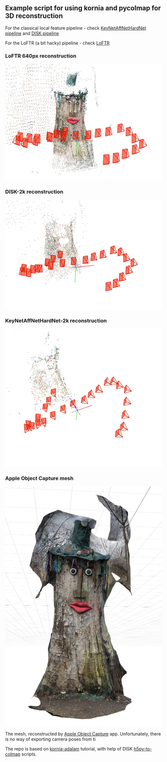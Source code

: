 ## Example script for using kornia and pycolmap for 3D reconstruction

For the classical local feature pipeline - check [KeyNetAffNetHardNet pipeline](keynetaffnet-adalam-pycolmap-3dreconstruction.ipynb) and [DISK pipeline](DISK-adalam-pycolmap-3dreconstruction.ipynb)

For the LoFTR (a bit hacky) pipeline - check [LoFTR](loftr-pycolmap-3dreconstruction.ipynb)

### LoFTR 640px reconstruction

![LoFTR-reconstruction](assets/loftr_wooden_lady.png)


### DISK-2k reconstruction

![DISK-reconstruction](assets/disk_wooden_lady.png)


### KeyNetAffNetHardNet-2k reconstruction

![KeyNetAffNetHardNet-reconstruction](assets/keynet_affnet_wooden_lady.png)


### Apple Object Capture mesh


![Apple Object Capture](assets/aoc_wooden_lady.png)


The mesh, reconstructed by [Apple Object Capture](https://developer.apple.com/augmented-reality/object-capture/) app. Unfortunately, there is no way of exporting camera poses from ti

The repo is based on [kornia-adalam](https://kornia-tutorials.readthedocs.io/en/latest/image_matching_adalam.html) tutorial, with help of DISK [h5py-to-colmap](https://github.com/cvlab-epfl/disk/tree/master/colmap) scripts.



